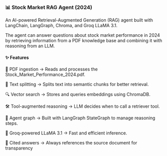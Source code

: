 ### 📊 Stock Market RAG Agent (2024)

An AI-powered Retrieval-Augmented Generation (RAG) agent built with LangChain, LangGraph, Chroma, and Groq LLaMA 3.1.

The agent can answer questions about stock market performance in 2024 by retrieving information from a PDF knowledge base and combining it with reasoning from an LLM.

#### ✨ Features

📄 PDF ingestion → Reads and processes the Stock_Market_Performance_2024.pdf.

🧩 Text splitting → Splits text into semantic chunks for better retrieval.

🔍 Vector search → Stores and queries embeddings using ChromaDB.

🛠 Tool-augmented reasoning → LLM decides when to call a retriever tool.

🧠 Agent graph → Built with LangGraph StateGraph to manage reasoning steps.

🚀 Groq-powered LLaMA 3.1 → Fast and efficient inference.

📌 Cited answers → Always references the source document for transparency
